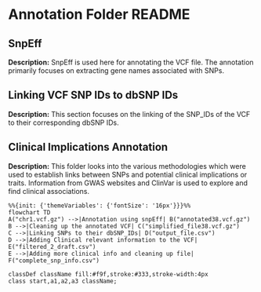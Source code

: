 # Annotation Folder README

## SnpEff

**Description:** SnpEff is used here for annotating the VCF file. The annotation primarily focuses on extracting gene names associated with SNPs.

## Linking VCF SNP IDs to dbSNP IDs

**Description:** This section focuses on the linking of the SNP_IDs of the VCF to their corresponding dbSNP IDs.

## Clinical Implications Annotation

**Description:** This folder looks into the various methodologies which were used to establish links between SNPs and potential clinical implications or traits. Information from GWAS websites and ClinVar is used to explore and find clinical associations.




```mermaid
%%{init: {'themeVariables': {'fontSize': '16px'}}}%%
flowchart TD
A("chr1.vcf.gz") -->|Annotation using snpEff| B("annotated38.vcf.gz")
B -->|Cleaning up the annotated VCF| C("simplified_file38.vcf.gz")
C -->|Linking SNPs to their dbSNP_IDs| D("output_file.csv")
D -->|Adding Clinical relevant information to the VCF| E("filtered_2_draft.csv")
E -->|Adding more clinical info and cleaning up file| F("complete_snp_info.csv")

classDef className fill:#f9f,stroke:#333,stroke-width:4px
class start,a1,a2,a3 className;
